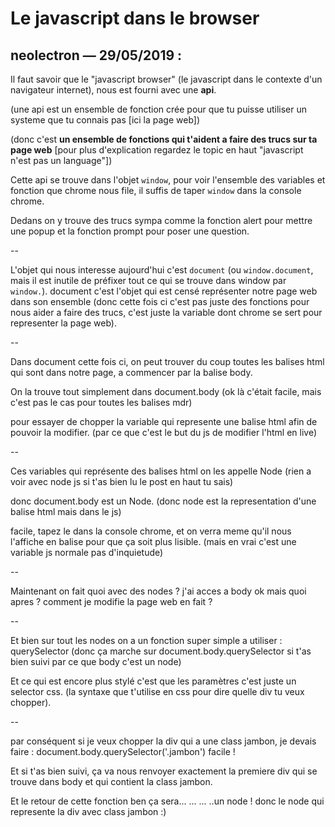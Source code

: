 # Le javascript dans le browser

## neolectron — 29/05/2019 :

Il faut savoir que le "javascript browser" (le javascript dans le contexte d'un navigateur internet), nous est fourni avec une **api**.

(une api est un ensemble de fonction crée pour que tu puisse utiliser un systeme que tu connais pas [ici la page web])

(donc c'est **un ensemble de fonctions qui t'aident a faire des trucs sur ta page web** [pour plus d'explication regardez le topic en haut "javascript n'est pas un language"])

Cette api se trouve dans l'objet `window`, pour voir l'ensemble des variables et fonction que chrome nous file, il suffis de taper `window` dans la console chrome.

Dedans on y trouve des trucs sympa comme la fonction alert pour mettre une popup et la fonction prompt pour poser une question.

--

L'objet qui nous interesse aujourd'hui c'est `document`
(ou `window.document`, mais il est inutile de préfixer tout ce qui se trouve dans window par `window.`).
document c'est l'objet qui est censé représenter notre page web dans son ensemble
(donc cette fois ci c'est pas juste des fonctions pour nous aider a faire des trucs, c'est juste la variable dont chrome se sert pour representer la page web).

--

Dans document cette fois ci, on peut trouver du coup toutes les balises html qui sont dans notre page, a commencer par la balise body.

On la trouve tout simplement dans document.body (ok là c'était facile, mais c'est pas le cas pour toutes les balises mdr)

pour essayer de chopper la variable qui represente une balise html afin de pouvoir la modifier.
(par ce que c'est le but du js de modifier l'html en live)

--

Ces variables qui représente des balises html on les appelle Node (rien a voir avec node js si t'as bien lu le post en haut tu sais)

donc document.body est un Node.
(donc node est la representation d'une balise html mais dans le js)

facile, tapez le dans la console chrome, et on verra meme qu'il nous l'affiche en balise pour que ça soit plus lisible.
(mais en vrai c'est une variable js normale pas d'inquietude)

--

Maintenant on fait quoi avec des nodes ?
j'ai acces a body ok mais quoi apres ?
comment je modifie la page web en fait ?

--

Et bien sur tout les nodes on a un fonction super simple a utiliser :
querySelector
(donc ça marche sur document.body.querySelector si t'as bien suivi par ce que body c'est un node)

Et ce qui est encore plus stylé c'est que les paramètres c'est juste un selector css.
(la syntaxe que t'utilise en css pour dire quelle div tu veux chopper).

--

par conséquent si je veux chopper la div qui a une class jambon, je devais faire :
document.body.querySelector('.jambon')
facile !

Et si t'as bien suivi, ça va nous renvoyer exactement la premiere div qui se trouve dans body et qui contient la class jambon.

Et le retour de cette fonction ben ça sera... ... ... ..un node !
donc le node qui represente la div avec class jambon :)

